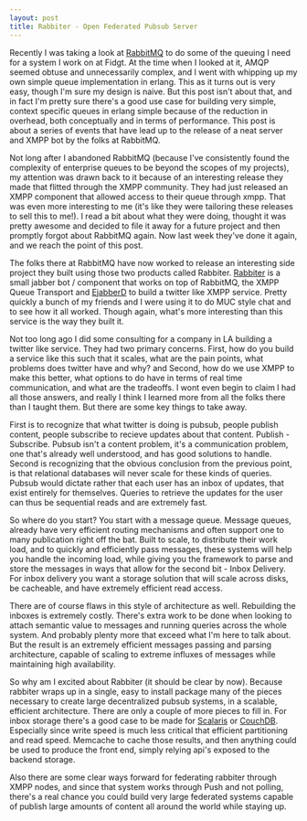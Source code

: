 ```yaml
---
layout: post
title: Rabbiter - Open Federated Pubsub Server
---
```


Recently I was taking a look at <a href="http://www.rabbitmq.com/">RabbitMQ</a> to do some of the queuing I need for a system I work on at Fidgt. At the time when I looked at it, AMQP seemed obtuse and unnecessarily complex, and I went with whipping up my own simple queue implementation in erlang. This as it turns out is very easy, though I'm sure my design is naive. But this post isn't about that, and in fact I'm pretty sure there's a good use case for building very simple, context specific queues in erlang simple because of the reduction in overhead, both conceptually and in terms of performance. This post is about a series of events that have lead up to the release of a neat server and XMPP bot by the folks at RabbitMQ.

Not long after I abandoned RabbitMQ (because I've consistently found the complexity of enterprise queues to be beyond the scopes of my projects), my attention was drawn back to it because of an interesting release they made that flitted through the XMPP community. They had just released an XMPP component that allowed access to their queue through xmpp. That was even more interesting to me (it's like they were tailoring these releases to sell this to me!). I read a bit about what they were doing, thought it was pretty awesome and decided to file it away for a future project and then promptly forgot about RabbitMQ again. Now last week they've done it again, and we reach the point of this post.

The folks there at RabbitMQ have now worked to release an interesting side project they built using those two products called Rabbiter. <a href="http://github.com/tonyg/rabbiter/tree/master">Rabbiter</a> is a small jabber bot / component that works on top of RabbitMQ, the XMPP Queue Transport and <a href="http://www.ejabberd.im/">EjabberD</a> to build a twitter like XMPP service. Pretty quickly a bunch of my friends and I were using it to do MUC style chat and to see how it all worked. Though again, what's more interesting than this service is the way they built it.

Not too long ago I did some consulting for a company in LA building a twitter like service. They had two primary concerns. First, how do you build a service like this such that it scales, what are the pain points, what problems does twitter have and why? and Second, how do we use XMPP to make this better, what options to do have in terms of real time communication, and what are the tradeoffs. I wont even begin to claim I had all those answers, and really I think I learned more from all the folks there than I taught them. But there are some key things to take away.

First is to recognize that what twitter is doing is pubsub, people publish content, people subscribe to recieve updates about that content. Publish - Subscribe. Pubsub isn't a content problem, it's a communication problem, one that's already well understood, and has good solutions to handle. Second is recognizing that the obvious conclusion from the previous point, is that relational databases will never scale for these kinds of queries. Pubsub would dictate rather that each user has an inbox of updates, that exist entirely for themselves. Queries to retrieve the updates for the user can thus be sequential reads and are extremely fast.

So where do you start? You start with a message queue. Message queues, already have very efficient routing mechanisms and often support one to many publication right off the bat. Built to scale, to distribute their work load, and to quickly and efficiently pass messages, these systems will help you handle the incoming load, while giving you the framework to parse and store the messages in ways that allow for the second bit - Inbox Delivery. For inbox delivery you want a storage solution that will scale across disks, be cacheable, and have extremely efficient read access.

There are of course flaws in this style of architecture as well. Rebuilding the inboxes is extremely costly. There's extra work to be done when looking to attach semantic value to messages and running queries across the whole system. And probably plenty more that exceed what I'm here to talk about. But the result is an extremely efficient messages passing and parsing architecture, capable of scaling to extreme influxes of messages while maintaining high availability.

So why am I excited about Rabbiter (it should be clear by now). Because rabbiter wraps up in a single, easy to install package many of the pieces necessary to create large decentralized pubsub systems, in a scalable, efficient architecture. There are only a couple of more pieces to fill in. For inbox storage there's a good case to be made for <a href="http://code.google.com/p/scalaris/">Scalaris</a> or <a href="http://incubator.apache.org/couchdb/">CouchDB</a>. Especially since write speed is much less critical that efficient partitioning and read speed. Memcache to cache those results, and then anything could be used to produce the front end, simply relying api's exposed to the backend storage.

Also there are some clear ways forward for federating rabbiter through XMPP nodes, and since that system works through Push and not polling, there's a real chance you could build very large federated systems capable of publish large amounts of content all around the world while staying up.
